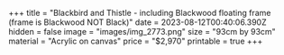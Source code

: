+++
title = "Blackbird and Thistle - including Blackwood floating frame (frame is Blackwood NOT Black)"
date = 2023-08-12T00:40:06.390Z
hidden = false
image = "images/img_2773.png"
size = "93cm by 93cm"
material = "Acrylic on canvas"
price = "$2,970"
printable = true
+++

